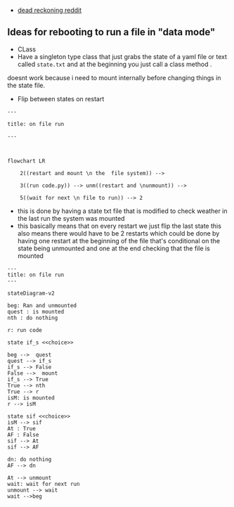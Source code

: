 - [dead reckoning reddit](https://www.reddit.com/r/robotics/comments/14p839t/have_anyone_tinkered_with_mpu_6050/)


## Ideas for rebooting to run a file in "data mode"

- CLass
- Have a singleton type class that just grabs the state of a yaml file or text called `state.txt` and at the beginning you just call a class method .

doesnt work because i need to mount internally before changing things in the state file.

- Flip between states on restart

```mermaid
---

title: on file run

---

  

flowchart LR

    2((restart and mount \n the  file system)) -->

    3((run code.py)) --> unm((restart and \nunmount)) -->

    5((wait for next \n file to run)) --> 2
```
- this is done by having a state txt file that is modified to check weather in the last run the system was mounted 
- this basically means that on every restart we just flip the last state this also means there would have to be 2 restarts which could be done by having one restart at the beginning of the file that's conditional on the state being unmounted and one at the end checking that the file is mounted
```mermaid
---
title: on file run
---

stateDiagram-v2

beg: Ran and unmounted
quest : is mounted
nth : do nothing

r: run code

state if_s <<choice>>

beg -->  quest 
quest --> if_s 
if_s --> False 
False -->  mount
if_s --> True
True --> nth
True --> r
isM: is mounted
r --> isM

state sif <<choice>>
isM --> sif
At : True
AF : False
sif --> At
sif --> AF

dn: do nothing
AF --> dn

At --> unmount
wait: wait for next run
unmount --> wait
wait -->beg
```